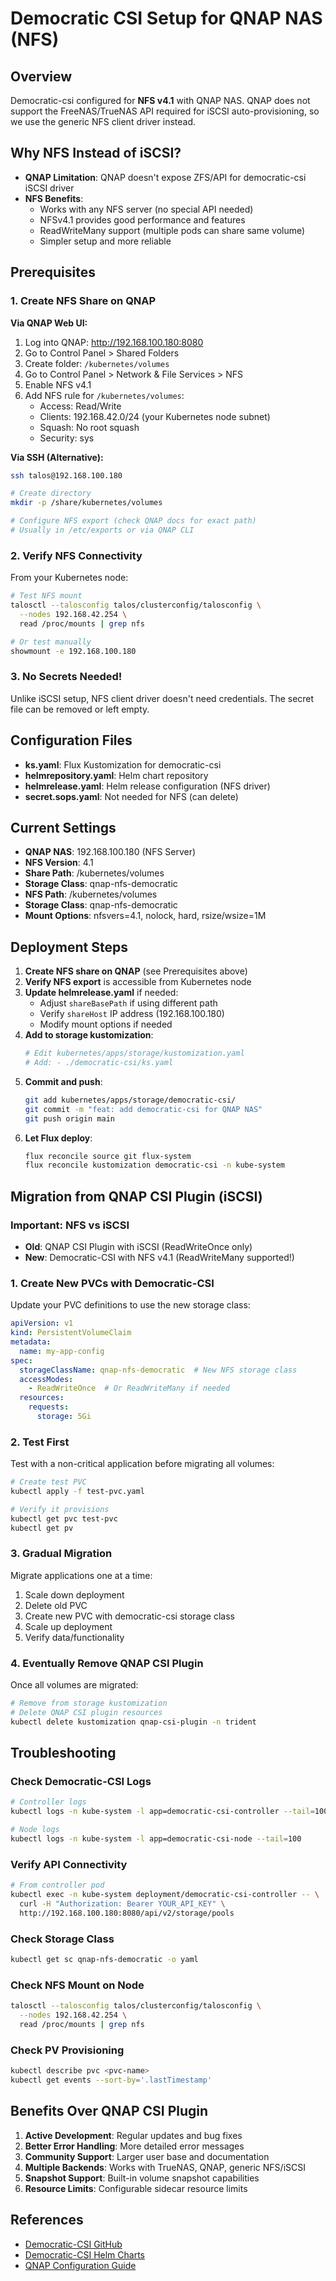 # Democratic CSI Setup for QNAP NAS (NFS)

## Overview

Democratic-csi configured for **NFS v4.1** with QNAP NAS. QNAP does not support the FreeNAS/TrueNAS API required for iSCSI auto-provisioning, so we use the generic NFS client driver instead.

## Why NFS Instead of iSCSI?

- **QNAP Limitation**: QNAP doesn't expose ZFS/API for democratic-csi iSCSI driver
- **NFS Benefits**:
  - Works with any NFS server (no special API needed)
  - NFSv4.1 provides good performance and features
  - ReadWriteMany support (multiple pods can share same volume)
  - Simpler setup and more reliable

## Prerequisites

### 1. Create NFS Share on QNAP

**Via QNAP Web UI:**
1. Log into QNAP: http://192.168.100.180:8080
2. Go to Control Panel > Shared Folders
3. Create folder: `/kubernetes/volumes`
4. Go to Control Panel > Network & File Services > NFS
5. Enable NFS v4.1
6. Add NFS rule for `/kubernetes/volumes`:
   - Access: Read/Write
   - Clients: 192.168.42.0/24 (your Kubernetes node subnet)
   - Squash: No root squash
   - Security: sys

**Via SSH (Alternative):**
```bash
ssh talos@192.168.100.180

# Create directory
mkdir -p /share/kubernetes/volumes

# Configure NFS export (check QNAP docs for exact path)
# Usually in /etc/exports or via QNAP CLI
```

### 2. Verify NFS Connectivity

From your Kubernetes node:
```bash
# Test NFS mount
talosctl --talosconfig talos/clusterconfig/talosconfig \
  --nodes 192.168.42.254 \
  read /proc/mounts | grep nfs

# Or test manually
showmount -e 192.168.100.180
```

### 3. No Secrets Needed!

Unlike iSCSI setup, NFS client driver doesn't need credentials. The secret file can be removed or left empty.

## Configuration Files

- **ks.yaml**: Flux Kustomization for democratic-csi
- **helmrepository.yaml**: Helm chart repository
- **helmrelease.yaml**: Helm release configuration (NFS driver)
- **secret.sops.yaml**: Not needed for NFS (can delete)

## Current Settings

- **QNAP NAS**: 192.168.100.180 (NFS Server)
- **NFS Version**: 4.1
- **Share Path**: /kubernetes/volumes
- **Storage Class**: qnap-nfs-democratic
- **NFS Path**: /kubernetes/volumes
- **Storage Class**: qnap-nfs-democratic
- **Mount Options**: nfsvers=4.1, nolock, hard, rsize/wsize=1M

## Deployment Steps

1. **Create NFS share on QNAP** (see Prerequisites above)
2. **Verify NFS export** is accessible from Kubernetes node
3. **Update helmrelease.yaml** if needed:
   - Adjust `shareBasePath` if using different path
   - Verify `shareHost` IP address (192.168.100.180)
   - Modify mount options if needed
4. **Add to storage kustomization**:
   ```bash
   # Edit kubernetes/apps/storage/kustomization.yaml
   # Add: - ./democratic-csi/ks.yaml
   ```
5. **Commit and push**:
   ```bash
   git add kubernetes/apps/storage/democratic-csi/
   git commit -m "feat: add democratic-csi for QNAP NAS"
   git push origin main
   ```
6. **Let Flux deploy**:
   ```bash
   flux reconcile source git flux-system
   flux reconcile kustomization democratic-csi -n kube-system
   ```

## Migration from QNAP CSI Plugin (iSCSI)

### Important: NFS vs iSCSI

- **Old**: QNAP CSI Plugin with iSCSI (ReadWriteOnce only)
- **New**: Democratic-CSI with NFS v4.1 (ReadWriteMany supported!)

### 1. Create New PVCs with Democratic-CSI

Update your PVC definitions to use the new storage class:
```yaml
apiVersion: v1
kind: PersistentVolumeClaim
metadata:
  name: my-app-config
spec:
  storageClassName: qnap-nfs-democratic  # New NFS storage class
  accessModes:
    - ReadWriteOnce  # Or ReadWriteMany if needed
  resources:
    requests:
      storage: 5Gi
```

### 2. Test First

Test with a non-critical application before migrating all volumes:
```bash
# Create test PVC
kubectl apply -f test-pvc.yaml

# Verify it provisions
kubectl get pvc test-pvc
kubectl get pv
```

### 3. Gradual Migration

Migrate applications one at a time:
1. Scale down deployment
2. Delete old PVC
3. Create new PVC with democratic-csi storage class
4. Scale up deployment
5. Verify data/functionality

### 4. Eventually Remove QNAP CSI Plugin

Once all volumes are migrated:
```bash
# Remove from storage kustomization
# Delete QNAP CSI plugin resources
kubectl delete kustomization qnap-csi-plugin -n trident
```

## Troubleshooting

### Check Democratic-CSI Logs
```bash
# Controller logs
kubectl logs -n kube-system -l app=democratic-csi-controller --tail=100

# Node logs
kubectl logs -n kube-system -l app=democratic-csi-node --tail=100
```

### Verify API Connectivity
```bash
# From controller pod
kubectl exec -n kube-system deployment/democratic-csi-controller -- \
  curl -H "Authorization: Bearer YOUR_API_KEY" \
  http://192.168.100.180:8080/api/v2/storage/pools
```

### Check Storage Class
```bash
kubectl get sc qnap-nfs-democratic -o yaml
```

### Check NFS Mount on Node
```bash
talosctl --talosconfig talos/clusterconfig/talosconfig \
  --nodes 192.168.42.254 \
  read /proc/mounts | grep nfs
```

### Check PV Provisioning
```bash
kubectl describe pvc <pvc-name>
kubectl get events --sort-by='.lastTimestamp'
```

## Benefits Over QNAP CSI Plugin

1. **Active Development**: Regular updates and bug fixes
2. **Better Error Handling**: More detailed error messages
3. **Community Support**: Larger user base and documentation
4. **Multiple Backends**: Works with TrueNAS, QNAP, generic NFS/iSCSI
5. **Snapshot Support**: Built-in volume snapshot capabilities
6. **Resource Limits**: Configurable sidecar resource limits

## References

- [Democratic-CSI GitHub](https://github.com/democratic-csi/democratic-csi)
- [Democratic-CSI Helm Charts](https://democratic-csi.github.io/charts/)
- [QNAP Configuration Guide](https://github.com/democratic-csi/democratic-csi/blob/master/docs/qnap.md)
